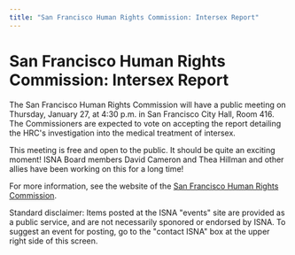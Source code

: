 ```yaml
---
title: "San Francisco Human Rights Commission: Intersex Report"
---
```


# San Francisco Human Rights Commission: Intersex Report

The San Francisco Human Rights Commission will have a public meeting on Thursday, January 27, at 4:30 p.m. in San Francisco City Hall, Room 416. The Commissioners are expected to vote on accepting the report detailing the HRC's investigation into the medical treatment of intersex.  
  
This meeting is free and open to the public. It should be quite an exciting moment! ISNA Board members David Cameron and Thea Hillman and other allies have been working on this for a long time!  
  
For more information, see the website of the [San Francisco Human Rights Commission][1].  
  
Standard disclaimer: Items posted at the ISNA "events" site are provided as a public service, and are not necessarily sponored or endorsed by ISNA. To suggest an event for posting, go to the "contact ISNA" box at the upper right side of this screen.

 [1]: http://www.sfgov.org/site/sfhumanrights_index.asp?id=4587